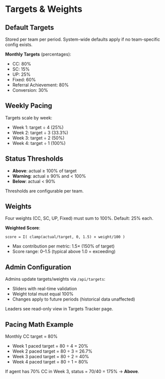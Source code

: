 # Targets & Weights

## Default Targets

Stored per team per period. System-wide defaults apply if no team-specific config exists.

**Monthly Targets** (percentages):
- CC: 80%
- SC: 15%
- UP: 25%
- Fixed: 60%
- Referral Achievement: 80%
- Conversion: 30%

## Weekly Pacing

Targets scale by week:
- Week 1: target ÷ 4 (25%)
- Week 2: target ÷ 3 (33.3%)
- Week 3: target ÷ 2 (50%)
- Week 4: target ÷ 1 (100%)

## Status Thresholds

- **Above**: actual ≥ 100% of target
- **Warning**: actual ≥ 90% and < 100%
- **Below**: actual < 90%

Thresholds are configurable per team.

## Weights

Four weights (CC, SC, UP, Fixed) must sum to 100%. Default: 25% each.

**Weighted Score**:
```
score = Σ( clamp(actual/target, 0, 1.5) × weight/100 )
```

- Max contribution per metric: 1.5× (150% of target)
- Score range: 0–1.5 (typical above 1.0 = exceeding)

## Admin Configuration

Admins update targets/weights via `/api/targets`:
- Sliders with real-time validation
- Weight total must equal 100%
- Changes apply to future periods (historical data unaffected)

Leaders see read-only view in Targets Tracker page.

## Pacing Math Example

Monthly CC target = 80%
- Week 1 paced target = 80 ÷ 4 = 20%
- Week 2 paced target = 80 ÷ 3 = 26.7%
- Week 3 paced target = 80 ÷ 2 = 40%
- Week 4 paced target = 80 ÷ 1 = 80%

If agent has 70% CC in Week 3, status = 70/40 = 175% → **Above**.
